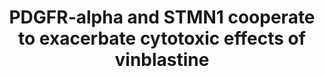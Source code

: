 ---
annotations:
- type: Disease Ontology
  value: glioblastoma
- type: Pathway Ontology
  value: cell cycle pathway
authors:
- Khanspers
- Egonw
- Eweitz
description: Stathmin (SMTMN1) normally binds to alpha-beta tubulin heterodimers,
  but this process is negatively regulated by phosphorylation. In this way phosphorylated
  Stathmin indirectly promotes polymerization. PDGFRα dephosphorylates STMN1, which
  leads to increased tubulin depolymerization. Vinblastine inhibits polymerization,
  effectively resulting in depolymerization. During mitosis, this triggers the defense
  mechanism "spindle assembly checkpoint" (SAC), which and results in either apoptosis
  or mitotic slippage.
last-edited: 2021-05-23
organisms:
- Mus musculus
redirect_from:
- /index.php/Pathway:WP4398
- /instance/WP4398
schema-jsonld:
- '@context': https://schema.org/
  '@id': https://wikipathways.github.io/pathways/WP4398.html
  '@type': Dataset
  creator:
    '@type': Organization
    name: WikiPathways
  description: Stathmin (SMTMN1) normally binds to alpha-beta tubulin heterodimers,
    but this process is negatively regulated by phosphorylation. In this way phosphorylated
    Stathmin indirectly promotes polymerization. PDGFRα dephosphorylates STMN1, which
    leads to increased tubulin depolymerization. Vinblastine inhibits polymerization,
    effectively resulting in depolymerization. During mitosis, this triggers the defense
    mechanism "spindle assembly checkpoint" (SAC), which and results in either apoptosis
    or mitotic slippage.
  keywords:
  - Vinblastine
  - Stmn1
  - Pdgfra
  license: CC0
  name: PDGFR-alpha and STMN1 cooperate to exacerbate cytotoxic effects of vinblastine
seo: CreativeWork
title: PDGFR-alpha and STMN1 cooperate to exacerbate cytotoxic effects of vinblastine
wpid: WP4398
---